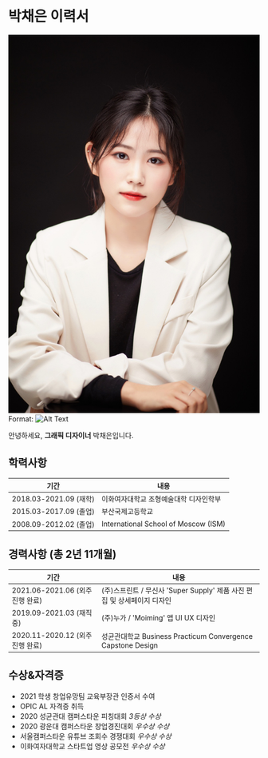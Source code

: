 # 박채은 이력서

![resume image](chaeeunparkresumeimage.PNG)
Format: ![Alt Text](url)

안녕하세요, **그래픽 디자이너** 박채은입니다.

## 학력사항

기간 | 내용
------------ | -------------
2018.03-2021.09 (재학)| 이화여자대학교 조형예술대학 디자인학부
2015.03-2017.09 (졸업) | 부산국제고등학교
2008.09-2012.02 (졸업) | International School of Moscow (ISM)

## 경력사항 (총 2년 11개월)

기간 | 내용
------------ | -------------
2021.06-2021.06 (외주 진행 완료)| (주)스프린트 / 무신사 'Super Supply' 제품 사진 편집 및 상세페이지 디자인
2019.09-2021.03 (재직중) | (주)누가 / 'Moiming' 앱 UI UX 디자인
2020.11-2020.12 (외주 진행 완료) | 성균관대학교 Business Practicum Convergence Capstone Design

## 수상&자격증

* 2021 학생 창업유망팀 교육부장관 인증서 수여
* OPIC AL 자격증 취득
* 2020 성균관대 캠퍼스타운 피칭대회 _3등상 수상_
* 2020 광운대 캠퍼스타운 창업경진대회 _우수상 수상_
* 서울캠퍼스타운 유튜브 조회수 경쟁대회 _우수상 수상_
* 이화여자대학교 스타트업 영상 공모전 _우수상 수상_

